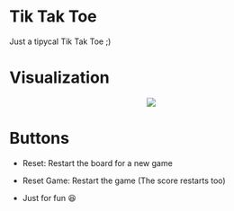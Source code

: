 # Tik Tak Toe
Just a tipycal Tik Tak Toe ;)
# Visualization
<p align="center">
  <img src="https://user-images.githubusercontent.com/91075814/152724767-90f3a668-f7f7-4e46-a4d3-d67fd654542e.gif">
</p>

# Buttons
- Reset: Restart the board for a new game
- Reset Game: Restart the game (The score restarts too)

- Just for fun 😆